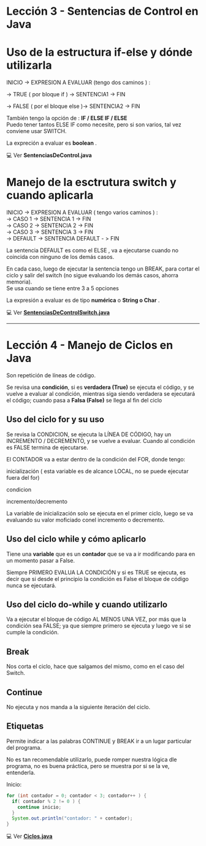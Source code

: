 # Lección 3 - Sentencias de Control en Java

# Uso de la estructura if-else y dónde utilizarla


INICIO -> EXPRESION A EVALUAR (tengo dos caminos ) : <br>

-> TRUE ( por bloque if ) -> SENTENCIA1 -> FIN <br>

-> FALSE ( por el bloque else )-> SENTENCIA2 -> FIN <br>

También tengo la opción de : **IF / ELSE IF / ELSE** <br>
Puedo tener tantos ELSE IF como necesite, pero si son varios, tal vez conviene usar SWITCH. <br>

La expreción a evaluar es **boolean** . <br>

:computer:   Ver **SentenciasDeControl.java** <br>


# Manejo de la esctrutura switch y cuando aplicarla

INICIO -> EXPRESION A EVALUAR ( tengo varios caminos ) : <br>
-> CASO 1 -> SENTENCIA 1 -> FIN <br>
-> CASO 2 -> SENTENCIA 2 -> FIN <br>
-> CASO 3 -> SENTENCIA 3 -> FIN <br>
-> DEFAULT -> SENTENCIA DEFAULT - > FIN <br>

La sentencia DEFAULT es como el ELSE , va a ejecutarse cuando no coincida con ninguno de los demás casos.

En cada caso, luego de ejecutar la sentencia tengo un BREAK, para cortar el ciclo y salir del switch (no sigue evaluando los demás casos, ahorra memoria). <br>
Se usa cuando se tiene entre 3 a 5 opciones 

La expresión a evaluar es de tipo **numérica** o **String o Char** . 


:computer:   Ver [**SentenciasDeControlSwitch.java**](https://github.com/eugenia1984/Universidad-Java-Udemy/blob/main/nivel1_seccion3y4/SentenciasDeControl.java)


---

# Lección 4 - Manejo de Ciclos en Java

Son repetición de líneas de código. 

Se revisa una **condición**, si es **verdadera (True)** se ejecuta el código, y se vuelve a evaluar al condición, mientras siga siendo verdadera se ejecutará el código; cuando pasa a **Falsa (False)** se llega al fin del ciclo

## Uso del ciclo for y su uso

Se revisa la CONDICION, se ejecuta la LÍNEA DE CÓDIGO, hay un INCREMENTO / DECREMENTO, y se vuelve a evaluar. Cuando al condición es FALSE termina de ejecutarse. 

El CONTADOR va a estar dentro de la condición del FOR, donde tengo: 

inicialización ( esta variable es de alcance LOCAL, no se puede ejecutar fuera del for) 

condicion 

incremento/decremento 

La variable de inicialización solo se ejecuta en el primer ciclo, luego se va evaluando su valor moficiado conel incremento o decremento. 

## Uso del ciclo while y cómo aplicarlo

Tiene una **variable** que es un **contador** que se va a ir modificando para en un momento pasar a False. 

Siempre PRIMERO EVALUA LA CONDICIÓN  y si es TRUE se ejecuta, es decir que si desde el principio la condición es False el bloque de código nunca se ejecutará. 

## Uso del ciclo do-while y cuando utilizarlo

Va a ejecutar el bloque de código AL MENOS UNA VEZ, por más que la condición sea FALSE; ya que siempre primero se ejecuta y luego ve si se cumple la condición. 


## Break

Nos corta el ciclo, hace que salgamos del mismo, como en el caso del Switch. 

## Continue

No ejecuta y nos manda a la siguiente iteración del ciclo. 

## Etiquetas

Permite indicar a las palabras CONTINUE y BREAK ir a un lugar particular del programa. 

No es tan recomendable utilizarlo, puede romper nuestra lógica dle programa, no es buena práctica, pero se muestra por si se la ve, entenderla.<br>


Inicio:

```JAVA
for (int contador = 0; contador < 3; contador++ ) {
  if( contador % 2 != 0 ) {
    continue inicio;
  }
  System.out.println("contador: " + contador);
}
```


:computer:   Ver [**Ciclos.java**](https://github.com/eugenia1984/Universidad-Java-Udemy/blob/main/nivel1_seccion3y4/SentenciasDeControlSwitch.java) 

